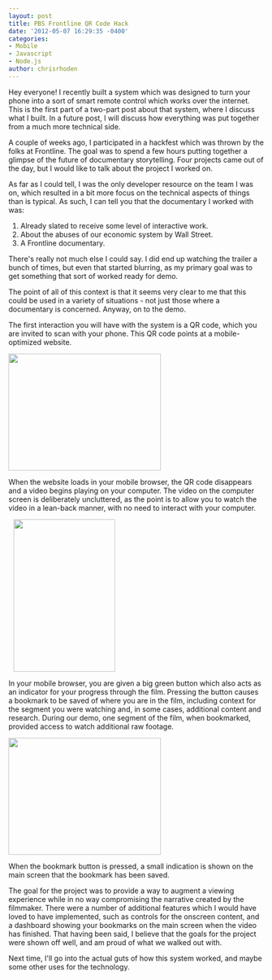 ```yaml
---
layout: post
title: PBS Frontline QR Code Hack
date: '2012-05-07 16:29:35 -0400'
categories:
- Mobile
- Javascript
- Node.js
author: chrisrhoden
---
```

<p>Hey everyone! I recently built a system which was designed to turn your phone into a sort of smart remote control which works over the internet. This is the first part of a two-part post about that system, where I discuss what I built. In a future post, I will discuss how everything was put together from a much more technical side.</p>
<p>A couple of weeks ago, I participated in a hackfest which was thrown by the folks at Frontline. The goal was to spend a few hours putting together a glimpse of the future of documentary storytelling. Four projects came out of the day, but I would like to talk about the project I worked on.</p>
<p>As far as I could tell, I was the only developer resource on the team I was on, which resulted in a bit more focus on the technical aspects of things than is typical. As such, I can tell you that the documentary I worked with was:</p>
<ol>
<li>Already slated to receive some level of interactive work.</li>
<li>About the abuses of our economic system by Wall Street.</li>
<li>A Frontline documentary.</li>
</ol>
<p>There's really not much else I could say. I did end up watching the trailer a bunch of times, but even that started blurring, as my primary goal was to get something that sort of worked ready for demo.</p>
<p>The point of all of this context is that it seems very clear to me that this could be used in a variety of situations - not just those where a documentary is concerned. Anyway, on to the demo.</p>
<p>The first interaction you will have with the system is a QR code, which you are invited to scan with your phone. This QR code points at a mobile-optimized website.</p>
<p><a href="http://labs.prx.org/wp-content/uploads/2012/04/Screen-Shot-2012-04-27-at-1.00.59-PM.png"><img class="size-medium wp-image-554 aligncenter" title="The QR Code" src="http://labs.prx.org/wp-content/uploads/2012/04/Screen-Shot-2012-04-27-at-1.00.59-PM-300x230.png" alt="" width="300" height="230" /></a></p>
<p style="text-align: left;">When the website loads in your mobile browser, the QR code disappears and a video begins playing on your computer. The video on the computer screen is deliberately uncluttered, as the point is to allow you to watch the video in a lean-back manner, with no need to interact with your computer.</p>
<p><a href="http://labs.prx.org/2012/05/07/pbs-frontline-qr-code-hack/device-2012-04-27-130558ggg/" rel="attachment wp-att-556"><img class="size-medium wp-image-556 aligncenter" style="margin-left: 10px;" title="device-2012-04-27-130558ggg" src="http://labs.prx.org/wp-content/uploads/2012/04/device-2012-04-27-130558ggg-200x300.png" alt="" width="200" height="300" /></a></p>
<p style="text-align: left;">In your mobile browser, you are given a big green button which also acts as an indicator for your progress through the film. Pressing the button causes a bookmark to be saved of where you are in the film, including context for the segment you were watching and, in some cases, additional content and research. During our demo, one segment of the film, when bookmarked, provided access to watch additional raw footage.</p>
<p><a href="http://labs.prx.org/2012/05/07/pbs-frontline-qr-code-hack/screen-shot-2012-04-27-at-1-05-06-pm/" rel="attachment wp-att-557"><img class="size-medium wp-image-557 aligncenter" title="Screen Shot 2012-04-27 at 1.05.06 PM" src="http://labs.prx.org/wp-content/uploads/2012/04/Screen-Shot-2012-04-27-at-1.05.06-PM-300x230.png" alt="" width="300" height="230" /></a></p>
<p style="text-align: left;">When the bookmark button is pressed, a small indication is shown on the main screen that the bookmark has been saved.</p>
<p style="text-align: left;">The goal for the project was to provide a way to augment a viewing experience while in no way compromising the narrative created by the filmmaker. There were a number of additional features which I would have loved to have implemented, such as controls for the onscreen content, and a dashboard showing your bookmarks on the main screen when the video has finished. That having been said, I believe that the goals for the project were shown off well, and am proud of what we walked out with.</p>
<p style="text-align: left;">Next time, I'll go into the actual guts of how this system worked, and maybe some other uses for the technology.</p>

